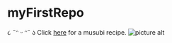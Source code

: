 # myFirstRepo
૮ ˶ᵔ ᵕ ᵔ˶ ა 
Click [here](https://www.youtube.com/watch?v=EuqQfguh7R4&t=161s) for a musubi recipe. 
![picture alt](https://www.pinterest.fr/pin/697917273509254765/![image](https://user-images.githubusercontent.com/77726756/188640410-1719ea71-6056-42bc-a1d9-2f549c8e888d.png)
)
